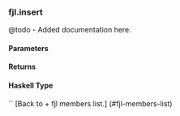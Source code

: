 ### fjl.insert
@todo - Added documentation here.

#### Parameters

#### Returns
 
#### Haskell Type
``
[Back to  + fjl members list.]
(#fjl-members-list)
